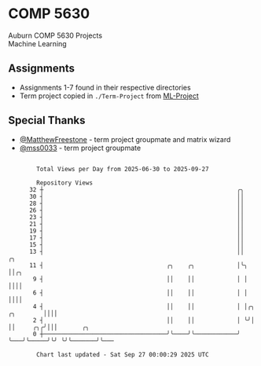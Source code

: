 # COMP 5630
Auburn COMP 5630 Projects  
Machine Learning

## Assignments
- Assignments 1-7 found in their respective directories
- Term project copied in `./Term-Project` from [ML-Project](https://github.com/wumphlett/ML-Project)

## Special Thanks
- [@MatthewFreestone](https://github.com/MatthewFreestone) - term project groupmate and matrix wizard
- [@mss0033](https://github.com/mss0033) - term project groupmate

```

        Total Views per Day from 2025-06-30 to 2025-09-27

        Repository Views
      32 ┼                                                       ╭╮
      30 ┤                                                       ││
      28 ┤                                                       ││
      26 ┤                                                       ││
      23 ┤                                                       ││
      21 ┤                                                       ││
      19 ┤                                                       ││
      17 ┤                                                       ││
      15 ┤                                                       ││
      13 ┤                                                       ││                ╭╮
      11 ┤                                   ╭╮    ╭╮            │╰╮               ││╭╮
       9 ┤                                   ││    ││            │ │               ││││
       6 ┤                                   ││    ││            │ │               ││││
       4 ┤                                   ││    ││            │ │╭╮   ╭╮        ││││
       2 ┤                                   ││    ││            │ ╰╯│   ││     ╭╮╭╯│││       ╭╮
       0 ┼───────────────────────────────────╯╰────╯╰────────────╯   ╰───╯╰─────╯╰╯ ╰╯╰───────╯╰───

        Chart last updated - Sat Sep 27 00:00:29 2025 UTC
        
```
